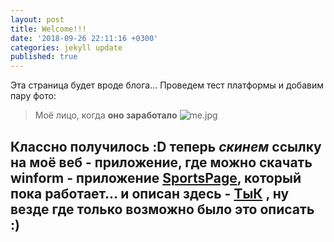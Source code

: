 ```yaml
---
layout: post
title: Welcome!!!
date: '2018-09-26 22:11:16 +0300'
categories: jekyll update
published: true
---
```

Эта страница будет вроде блога... 
Проведем тест платформы и добавим пару фото:
> Моё лицо, когда __оно заработало__
![me.jpg]({{site.baseurl}}/_posts/me.jpg)

## Классно получилось :D теперь _скинем_ ссылку на моё веб - приложение, где можно скачать winform - приложение [SportsPage](http://sportspage.azurewebsites.net/), который пока работает... и описан здесь - [ТыК](https://imbman.github.io/2018-10-26-SportsPage.html) , ну везде где только возможно было это описать :)
